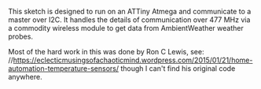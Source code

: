 This sketch is designed to run on an ATTiny Atmega and communicate to a master over I2C.  It handles the details of communication over 477 MHz via a commodity wireless module to get data from AmbientWeather weather probes.

Most of the hard work in this was done by Ron C Lewis, see:
//https://eclecticmusingsofachaoticmind.wordpress.com/2015/01/21/home-automation-temperature-sensors/
though I can't find his original code anywhere.

